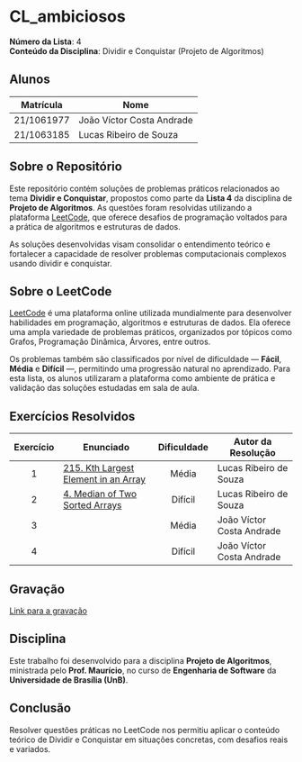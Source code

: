 # CL_ambiciosos

**Número da Lista**: 4  
**Conteúdo da Disciplina**: Dividir e Conquistar (Projeto de Algoritmos)

## Alunos

| Matrícula   | Nome                          |
|-------------|-------------------------------|
| 21/1061977  | João Víctor Costa Andrade     |
| 21/1063185  | Lucas Ribeiro de Souza        |

## Sobre o Repositório

Este repositório contém soluções de problemas práticos relacionados ao tema **Dividir e Conquistar**, propostos como parte da **Lista 4** da disciplina de **Projeto de Algoritmos**. As questões foram resolvidas utilizando a plataforma [LeetCode](https://leetcode.com/), que oferece desafios de programação voltados para a prática de algoritmos e estruturas de dados.

As soluções desenvolvidas visam consolidar o entendimento teórico e fortalecer a capacidade de resolver problemas computacionais complexos usando dividir e conquistar.

## Sobre o LeetCode

[LeetCode](https://leetcode.com) é uma plataforma online utilizada mundialmente para desenvolver habilidades em programação, algoritmos e estruturas de dados. Ela oferece uma ampla variedade de problemas práticos, organizados por tópicos como Grafos, Programação Dinâmica, Árvores, entre outros.

Os problemas também são classificados por nível de dificuldade — **Fácil**, **Média** e **Difícil** —, permitindo uma progressão natural no aprendizado. Para esta lista, os alunos utilizaram a plataforma como ambiente de prática e validação das soluções estudadas em sala de aula.

## Exercícios Resolvidos

| Exercício | Enunciado | Dificuldade | Autor da Resolução |
| :--: | -- | :--: | -- |
| 1 | [215. Kth Largest Element in an Array](https://leetcode.com/problems/kth-largest-element-in-an-array/description/?envType=problem-list-v2&envId=niwvp8tg) | Média | Lucas Ribeiro de Souza |
| 2 | [4. Median of Two Sorted Arrays](https://leetcode.com/problems/median-of-two-sorted-arrays/description/?envType=problem-list-v2&envId=niwvp8tg) | Difícil | Lucas Ribeiro de Souza |
| 3 |  | Média | João Víctor Costa Andrade |
| 4 |  | Difícil | João Víctor Costa Andrade |

## Gravação

[Link para a gravação]()

## Disciplina

Este trabalho foi desenvolvido para a disciplina **Projeto de Algoritmos**, ministrada pelo **Prof. Maurício**, no curso de **Engenharia de Software** da **Universidade de Brasília (UnB)**.

## Conclusão

Resolver questões práticas no LeetCode nos permitiu aplicar o conteúdo teórico de Dividir e Conquistar em situações concretas, com desafios reais e variados.
